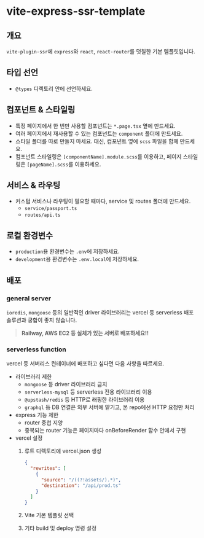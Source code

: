 # vite-express-ssr-template

## 개요

`vite-plugin-ssr`에 `express`와 `react`, `react-router`를 덧칠한 기본 템플릿입니다.

## 타입 선언

- `@types` 디렉토리 안에 선언하세요.

## 컴포넌트 & 스타일링

- 특정 페이지에서 한 번만 사용할 컴포넌트는 `*.page.tsx` 옆에 만드세요.
- 여러 페이지에서 재사용할 수 있는 컴포넌트는 `component` 폴더에 만드세요.
- 스타일 폴더를 따로 만들지 마세요. 대신, 컴포넌트 옆에 `scss` 파일을 함께 만드세요.
- 컴포넌트 스타일링은 `[componentName].module.scss`를 이용하고, 페이지 스타일링은 `[pageName].scss`를 이용하세요.

## 서비스 & 라우팅

- 커스텀 서비스나 라우팅이 필요할 때마다, service 및 routes 폴더에 만드세요.
  - `service/passport.ts`
  - `routes/api.ts`
  
## 로컬 환경변수
- `production`용 환경변수는 `.env`에 저장하세요.
- `development`용 환경변수는 `.env.local`에 저장하세요.

## 배포

### general server

`ioredis`, `mongoose` 등의 일반적인 driver 라이브러리는 vercel 등 serverless 배포 솔루션과 궁합이 좋지 않습니다.

> **Railway, AWS EC2 등 실체가 있는 서버로 배포하세요!!**

### serverless function

vercel 등 서버리스 컨테이너에 배포하고 싶다면 다음 사항을 따르세요.

- 라이브러리 제한
  - `mongoose` 등 driver 라이브러리 금지
  - `serverless-mysql` 등 serverless 전용 라이브러리 이용
  - `@upstash/redis` 등 HTTP로 래핑한 라이브러리 이용
  - `graphql` 등 DB 연결은 외부 서버에 맡기고, 본 repo에선 HTTP 요청만 처리
- express 기능 제한
  - router 중첩 지양
  - 중복되는 router 기능은 페이지마다 onBeforeRender 함수 안에서 구현
- vercel 설정
  1. 루트 디렉토리에 vercel.json 생성

      ```json
      {
        "rewrites": [
          {
            "source": "/((?!assets/).*)",
            "destination": "/api/prod.ts"
          }
        ]
      }
      ```

  2. Vite 기본 템플릿 선택
  3. 기타 build 및 deploy 명령 설정
